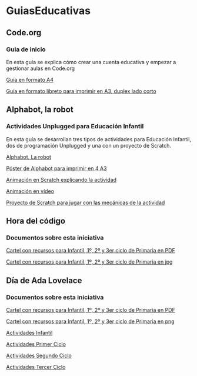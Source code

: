 # GuiasEducativas

## Code.org
### Guia de inicio
En esta guía se explica cómo crear una cuenta educativa y empezar a gestionar aulas en Code.org

[Guía en formato A4](https://github.com/lobotic/GuiasEducativas/blob/main/Code/IniciacionCode.pdf)

[Guía en formato libreto para imprimir en A3, duplex lado corto](https://github.com/lobotic/GuiasEducativas/blob/main/Code/IniciacionCodeBooklet.pdf)

## Alphabot, la robot
### Actividades Unplugged para Educación Infantil
En esta guía se desarrollan tres tipos de actividades para Educación Infantil, dos de programación Unplugged y una con un proyecto de Scratch.

[Alphabot, La robot](https://github.com/lobotic/GuiasEducativas/blob/main/Alphabot/Alphabot%2C%20la%20Robot.pdf)

[Póster de Alphabot para imprimir en 4 A3](https://github.com/lobotic/GuiasEducativas/blob/main/Alphabot/PosterAlphabotA3x4.pdf)

[Animación en Scratch explicando la actividad](https://scratch.mit.edu/projects/40901690)

[Animación en vídeo](https://www.youtube.com/watch?v=-9DtquE8xXc&t=1s)

[Proyecto de Scratch para jugar con las mecánicas de la actividad](https://scratch.mit.edu/projects/40951770)

## Hora del código
### Documentos sobre esta iniciativa
[Cartel con recursos para Infantil, 1º, 2º y 3er ciclo de Primaria en PDF](https://github.com/lobotic/GuiasEducativas/blob/main/Hora%20Del%20Codigo/HORA%20DEL%20C%C3%93DIGO.pdf)

[Cartel con recursos para Infantil, 1º, 2º y 3er ciclo de Primaria en jpg](https://github.com/lobotic/GuiasEducativas/blob/main/Hora%20Del%20Codigo/HORA%20DEL%20C%C3%93DIGO.jpg)


## Día de Ada Lovelace
### Documentos sobre esta iniciativa

[Cartel con recursos para Infantil, 1º, 2º y 3er ciclo de Primaria en PDF](https://github.com/lobotic/GuiasEducativas/blob/main/Ada%20Lovelace%20Day/D%C3%8DA%20ADA%20LOVELACE.pdf)

[Cartel con recursos para Infantil, 1º, 2º y 3er ciclo de Primaria en png](https://github.com/lobotic/GuiasEducativas/blob/main/Ada%20Lovelace%20Day/D%C3%8DA%20ADA%20LOVELACE.png)

[Actividades Infantil](https://github.com/lobotic/GuiasEducativas/blob/main/Ada%20Lovelace%20Day/ALD_Infantil.pdf)

[Actividades Primer Ciclo](https://github.com/lobotic/GuiasEducativas/blob/main/Ada%20Lovelace%20Day/ALD_1erCiclo.pdf)

[Actividades Segundo Ciclo](https://github.com/lobotic/GuiasEducativas/blob/main/Ada%20Lovelace%20Day/ALD_2ºCiclo.pdf)

[Actividades Tercer Ciclo](https://github.com/lobotic/GuiasEducativas/blob/main/Ada%20Lovelace%20Day/ALD_3erCiclo.pdf)


